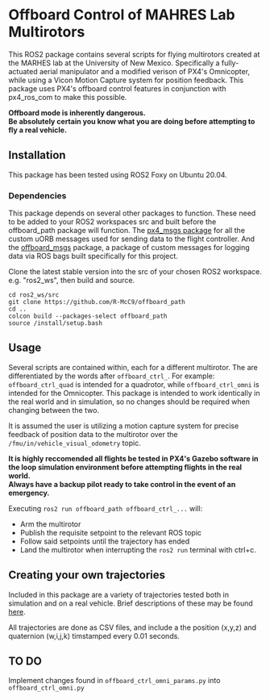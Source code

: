 # Offboard Control of MAHRES Lab Multirotors

This ROS2 package contains several scripts for flying multirotors created at the MARHES lab at the University of New Mexico. Specifically a fully-actuated aerial manipulator and a modified verison of PX4's Omnicopter, while using a Vicon Motion Capture system for position feedback. This package uses PX4's offboard control features in conjunction with px4_ros_com to make this possible.

**Offboard mode is inherently dangerous. <br>
Be absolutely certain you know what you are doing before attempting to fly a real vehicle.**

## Installation
This package has been tested using ROS2 Foxy on Ubuntu 20.04.

### Dependencies
This package depends on several other packages to function. These need to be added to your ROS2 workspaces src and built before the offboard_path package will function.
The [px4_msgs package](https://github.com/PX4/px4_msgs) for all the custom uORB messages used for sending data to the flight controller.
And the [offboard_msgs](https://github.com/R-McC9/offboard_msgs) package, a package of custom messages for logging data via ROS bags built specifically for this project.

Clone the latest stable version into the src of your chosen ROS2 workspace. e.g. "ros2_ws", then build and source.

```
cd ros2_ws/src
git clone https://github.com/R-McC9/offboard_path
cd ..
colcon build --packages-select offboard_path
source /install/setup.bash
```

## Usage

Several scripts are contained within, each for a different multirotor. The are differentiated by the words after ```offboard_ctrl_```. For example: ```offboard_ctrl_quad``` is intended for a quadrotor, while ```offboard_ctrl_omni``` is intended for the Omnicopter.
This package is intended to work identically in the real world and in simulation, so no changes should be required when changing between the two.

It is assumed the user is utilizing a motion capture system for precise feedback of position data to the multirotor over the ```/fmu/in/vehicle_visual_odometry``` topic.

**It is highly reccomended all flights be tested in PX4's Gazebo software in the loop simulation environment before attempting flights in the real world. <br>
Always have a backup pilot ready to take control in the event of an emergency.**

Executing ```ros2 run offboard_path offboard_ctrl_...``` will:
- Arm the multirotor
- Publish the requisite setpoint to the relevant ROS topic
- Follow said setpoints until the trajectory has ended
- Land the multirotor when interrupting the ```ros2 run``` terminal with ctrl+c.

## Creating your own trajectories

Included in this package are a variety of trajectories tested both in simulation and on a real vehicle. Brief descriptions of these may be found [here](https://github.com/R-McC9/offboard_path/blob/main/trajectories/DESCRIPTIONS.txt).

All trajectories are done as CSV files, and include a the position (x,y,z) and quaternion (w,i,j,k) timstamped every 0.01 seconds.

## TO DO
Implement changes found in ```offboard_ctrl_omni_params.py``` into ```offboard_ctrl_omni.py```
